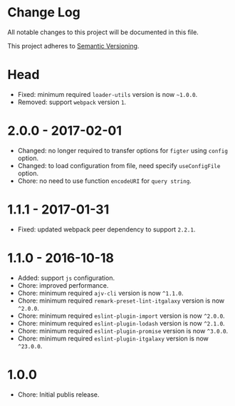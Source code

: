 # Change Log

All notable changes to this project will be documented in this file.

This project adheres to [Semantic Versioning](http://semver.org/).

# Head

- Fixed: minimum required `loader-utils` version is now `~1.0.0`.
- Removed: support `webpack` version `1`.

# 2.0.0 - 2017-02-01

- Changed: no longer required to transfer options for `figter` using `config` option.
- Changed: to load configuration from file, need specify `useConfigFile` option.
- Chore: no need to use function `encodeURI` for `query string`.

# 1.1.1 - 2017-01-31

- Fixed: updated webpack peer dependency to support `2.2.1`.

# 1.1.0 - 2016-10-18

- Added: support `js` configuration.
- Chore: improved performance.
- Chore: minimum required `ajv-cli` version is now `^1.1.0`.
- Chore: minimum required `remark-preset-lint-itgalaxy` version is now `^2.0.0`.
- Chore: minimum required `eslint-plugin-import` version is now `^2.0.0`.
- Chore: minimum required `eslint-plugin-lodash` version is now `^2.1.0`.
- Chore: minimum required `eslint-plugin-promise` version is now `^3.0.0`.
- Chore: minimum required `eslint-plugin-itgalaxy` version is now `^23.0.0`.

# 1.0.0

- Chore: Initial publis release.
